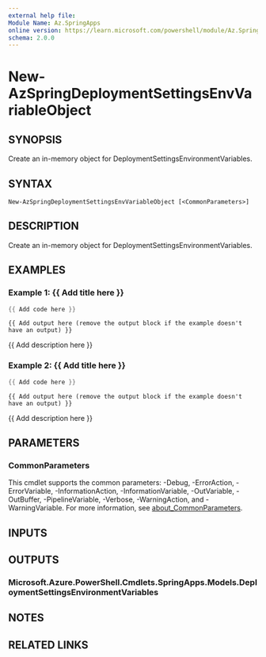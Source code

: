 ```yaml
---
external help file:
Module Name: Az.SpringApps
online version: https://learn.microsoft.com/powershell/module/Az.SpringApps/new-azspringdeploymentsettingsenvvariableobject
schema: 2.0.0
---
```


# New-AzSpringDeploymentSettingsEnvVariableObject

## SYNOPSIS
Create an in-memory object for DeploymentSettingsEnvironmentVariables.

## SYNTAX

```
New-AzSpringDeploymentSettingsEnvVariableObject [<CommonParameters>]
```

## DESCRIPTION
Create an in-memory object for DeploymentSettingsEnvironmentVariables.

## EXAMPLES

### Example 1: {{ Add title here }}
```powershell
{{ Add code here }}
```

```output
{{ Add output here (remove the output block if the example doesn't have an output) }}
```

{{ Add description here }}

### Example 2: {{ Add title here }}
```powershell
{{ Add code here }}
```

```output
{{ Add output here (remove the output block if the example doesn't have an output) }}
```

{{ Add description here }}

## PARAMETERS

### CommonParameters
This cmdlet supports the common parameters: -Debug, -ErrorAction, -ErrorVariable, -InformationAction, -InformationVariable, -OutVariable, -OutBuffer, -PipelineVariable, -Verbose, -WarningAction, and -WarningVariable. For more information, see [about_CommonParameters](http://go.microsoft.com/fwlink/?LinkID=113216).

## INPUTS

## OUTPUTS

### Microsoft.Azure.PowerShell.Cmdlets.SpringApps.Models.DeploymentSettingsEnvironmentVariables

## NOTES

## RELATED LINKS

